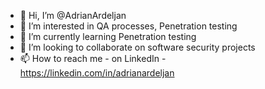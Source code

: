 - 👋 Hi, I’m @AdrianArdeljan
- 👀 I’m interested in QA processes, Penetration testing
- 🌱 I’m currently learning Penetration testing
- 💞️ I’m looking to collaborate on software security projects
- 📫 How to reach me - on LinkedIn - https://linkedin.com/in/adrianardeljan

<!---
AdrianArdeljan/AdrianArdeljan is a ✨ special ✨ repository because its `README.md` (this file) appears on your GitHub profile.
You can click the Preview link to take a look at your changes.
--->
